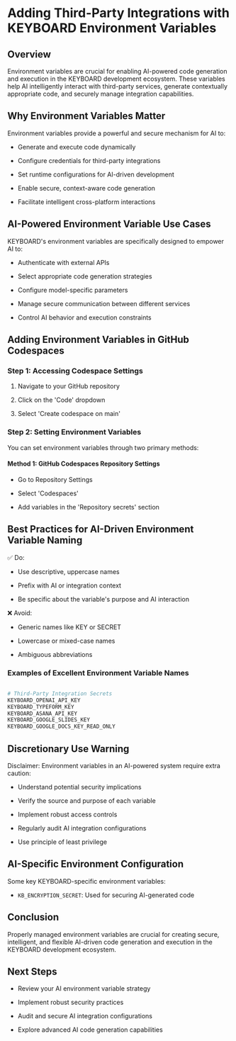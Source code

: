 # Adding Third-Party Integrations with KEYBOARD Environment Variables

## Overview

Environment variables are crucial for enabling AI-powered code generation and execution in the KEYBOARD development ecosystem. These variables help AI intelligently interact with third-party services, generate contextually appropriate code, and securely manage integration capabilities.

## Why Environment Variables Matter

Environment variables provide a powerful and secure mechanism for AI to:

* Generate and execute code dynamically

* Configure credentials for third-party integrations

* Set runtime configurations for AI-driven development

* Enable secure, context-aware code generation

* Facilitate intelligent cross-platform interactions

## AI-Powered Environment Variable Use Cases

KEYBOARD's environment variables are specifically designed to empower AI to:

* Authenticate with external APIs

* Select appropriate code generation strategies

* Configure model-specific parameters

* Manage secure communication between different services

* Control AI behavior and execution constraints

## Adding Environment Variables in GitHub Codespaces

### Step 1: Accessing Codespace Settings

1. Navigate to your GitHub repository

2. Click on the 'Code' dropdown

3. Select 'Create codespace on main'

### Step 2: Setting Environment Variables

You can set environment variables through two primary methods:

#### Method 1: GitHub Codespaces Repository Settings

* Go to Repository Settings

* Select 'Codespaces'

* Add variables in the 'Repository secrets' section

## Best Practices for AI-Driven Environment Variable Naming

✅ Do:

* Use descriptive, uppercase names

* Prefix with AI or integration context

* Be specific about the variable's purpose and AI interaction

❌ Avoid:

* Generic names like KEY or SECRET

* Lowercase or mixed-case names

* Ambiguous abbreviations

### Examples of Excellent Environment Variable Names

```bash

# Third-Party Integration Secrets
KEYBOARD_OPENAI_API_KEY
KEYBOARD_TYPEFORM_KEY
KEYBOARD_ASANA_API_KEY
KEYBOARD_GOOGLE_SLIDES_KEY
KEYBOARD_GOOGLE_DOCS_KEY_READ_ONLY
```

## Discretionary Use Warning

Disclaimer: Environment variables in an AI-powered system require extra caution:

* Understand potential security implications

* Verify the source and purpose of each variable

* Implement robust access controls

* Regularly audit AI integration configurations

* Use principle of least privilege

## AI-Specific Environment Configuration

Some key KEYBOARD-specific environment variables:

* `KB_ENCRYPTION_SECRET`: Used for securing AI-generated code

## Conclusion

Properly managed environment variables are crucial for creating secure, intelligent, and flexible AI-driven code generation and execution in the KEYBOARD development ecosystem.

## Next Steps

* Review your AI environment variable strategy

* Implement robust security practices

* Audit and secure AI integration configurations

* Explore advanced AI code generation capabilities
